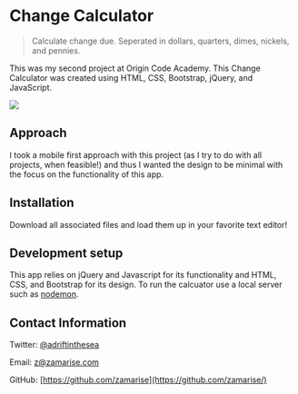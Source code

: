 # Change Calculator
> Calculate change due. Seperated in dollars, quarters, dimes, nickels, and pennies.

This was my second project at Origin Code Academy. This Change Calculator was created using HTML, CSS, Bootstrap, jQuery, and JavaScript.

![](astro-weight-calculator-screenshot.png)

## Approach

I took a mobile first approach with this project (as I try to do with all projects, when feasible!) and thus I wanted the design to be minimal with the focus on the functionality of this app.

## Installation

Download all associated files and load them up in your favorite text editor!

## Development setup

This app relies on jQuery and Javascript for its functionality and HTML, CSS, and Bootstrap for its design. To run the calcuator use a local server such as [nodemon](https://www.npmjs.com/package/nodemon).

## Contact Information

Twitter: [@adriftinthesea](https://twitter.com/adriftinthesea)

Email: z@zamarise.com

GitHub: [https://github.com/zamarise](https://github.com/zamarise/)